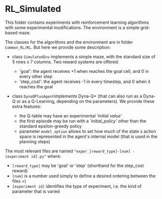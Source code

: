 
# RL_Simulated

This folder contains experiments with reinforcement learning algorithms with some experimental modifications.
The environment is a simple grid-based maze. 

The classes for the algorithms and the environment are in folder `Common_RL/RL`. But here we provide some description:

- class `SimulatedEnv` implements a simple maze, with the standard size of 5 rows x 7 columns. Two reward systems are offered:
  - 'goal': the agent receives +1 when reaches the goal cell, and 0 in every other step
  - 'step_cost': the agent receives -1 in every timestep, and 0 when it reaches the goal

- class `DynaQPlusAgent`implements Dyna-Q+ (that can also run as a Dyna-Q or as a Q-Learning, depending on the parameters).
We provide these extra features:
  - the Q-table may have an experimental *'initial value'*
  - the first episode may be run with a *'initial_policy'* other than the standard epsilon-greedy policy
  - parameter `model_option` allows to set how much of the state x action space is represented in the agent's internal model 
  (that is used in the planning steps)

The most relevant files are named `"exper_[reward_type]-[num] - [experiment id].py"` where:
- `[reward_type]` may be 'goal' or 'step' (shorthand for the step_cost reward)
- `[num]` is a number used simply to define a desired ordering between the files =)
- `[experiment id]` identifies the type of experiment, i.e. the kind of parameter that is varied
